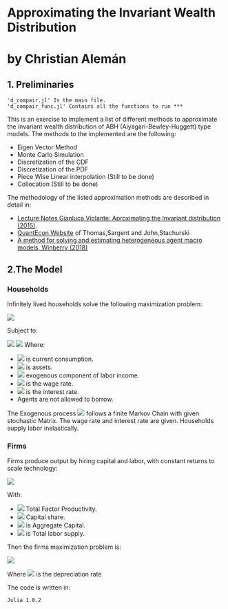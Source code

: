 # Approximating the Invariant Wealth Distribution
# by Christian Alemán
## 1. Preliminaries
```
'd_compair.jl' Is the main file.
'd_compair_func.jl' Contains all the functions to run ***
```
This is an exercise to implement a list of different methods to approximate the invariant wealth distribution of ABH (Aiyagari-Bewley-Huggett) type models. The methods to the implemented are the following:
- Eigen Vector Method
- Monte Carlo Simulation
- Discretization of the CDF
- Discretization of the PDF
- Piece Wise Linear interpolation (Still to be done) 
- Collocation (Still to be done)

The methodology of the listed approximation methods are described in detail in:
- [Lecture Notes Gianluca Violante: Aproximating the Invariant distribution (2015)](http://www.econ.nyu.edu/user/violante/NYUTeaching/QM/Fall15/Lectures/Lecture11_Distribution_Slides.pdf). 
- [QuantEcon Website](https://lectures.quantecon.org/py/aiyagari.html) of Thomas,Sargent and  John,Stachurski
- [A method for solving and estimating heterogeneous agent macro models, Winberry (2018)](https://onlinelibrary.wiley.com/doi/pdf/10.3982/QE740)
## 2.The Model
### Households
Infinitely lived households solve the following maximization problem:

<img src="https://render.githubusercontent.com/render/math?math=\max \Big\{ \mathbb{E} \sum_{t=0}^{\infty} \beta^{t}u(c_{t}) \Big\}">

Subject to: 

<img src="https://render.githubusercontent.com/render/math?math=a_{t%2B1}%2B c_{t}\leq wz_{t}%2B (1%2B r)a_{t}">

<img src="https://render.githubusercontent.com/render/math?math=c_{t}\geq0 \,\,\,\,\mbox{and}\,\,\,\,a_{t}\geq0">
Where:

- <img src="https://render.githubusercontent.com/render/math?math=c_{t}"> is current consumption.
- <img src="https://render.githubusercontent.com/render/math?math=a_{t}"> is assets.
- <img src="https://render.githubusercontent.com/render/math?math=z_{t}"> exogenous component of labor income.
- <img src="https://render.githubusercontent.com/render/math?math=w"> is the wage rate.
- <img src="https://render.githubusercontent.com/render/math?math=r"> is the interest rate.
- Agents are not allowed to borrow.

The Exogenous process <img src="https://render.githubusercontent.com/render/math?math=z_{t}"> follows a finite Markov Chain with given stochastic Matrix. The wage rate and interest rate are given. Households supply labor inelastically.

### Firms
Firms produce output by hiring capital and labor, with constant returns to scale technology:

<img src="https://render.githubusercontent.com/render/math?math=Y_{t}=AK_{t}^{\alpha}N^{1-\alpha}">

With:

- <img src="https://render.githubusercontent.com/render/math?math=A=1"> Total Factor Productivity.
- <img src="https://render.githubusercontent.com/render/math?math=\alpha"> Capital share.
- <img src="https://render.githubusercontent.com/render/math?math=K_{t}"> is Aggregate Capital.
- <img src="https://render.githubusercontent.com/render/math?math=N"> is Total labor supply.

Then the firms maximization problem is:

<img src="https://render.githubusercontent.com/render/math?math=\max_{K,N} \Big[AK_{t}^{\alpha}N^{1-\alpha} -(r%2B \delta)K-w N\Big]">

Where <img src="https://render.githubusercontent.com/render/math?math=\delta"> is the depreciation rate

The code is written in:
```
Julia 1.0.2
```
